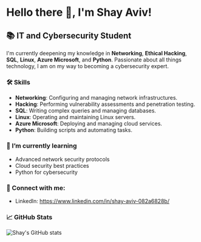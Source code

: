 # Hello there 👋, I'm Shay Aviv!

## 📚 IT and Cybersecurity Student

I'm currently deepening my knowledge in **Networking**, **Ethical Hacking**, **SQL**, **Linux**, **Azure Microsoft**, and **Python**. Passionate about all things technology, I am on my way to becoming a cybersecurity expert.

### 🛠 Skills
- **Networking**: Configuring and managing network infrastructures.
- **Hacking**: Performing vulnerability assessments and penetration testing.
- **SQL**: Writing complex queries and managing databases.
- **Linux**: Operating and maintaining Linux servers.
- **Azure Microsoft**: Deploying and managing cloud services.
- **Python**: Building scripts and automating tasks.

### 🌱 I’m currently learning
- Advanced network security protocols
- Cloud security best practices
- Python for cybersecurity

### 🤝 Connect with me:
- LinkedIn: https://www.linkedin.com/in/shay-aviv-082a6828b/

### 📈 GitHub Stats
![Shay's GitHub stats](https://github-readme-stats.vercel.app/api?username=ShayAviv&show_icons=true&theme=radical)


